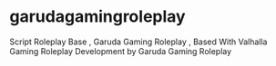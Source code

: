 # garudagamingroleplay
Script Roleplay Base , Garuda Gaming Roleplay , Based With Valhalla Gaming Roleplay  Development by Garuda Gaming Roleplay
